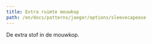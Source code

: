 ```yaml
---
title: Extra ruimte mouwkop
path: /en/docs/patterns/jaeger/options/sleevecapease
---
```


De extra stof in de mouwkop.